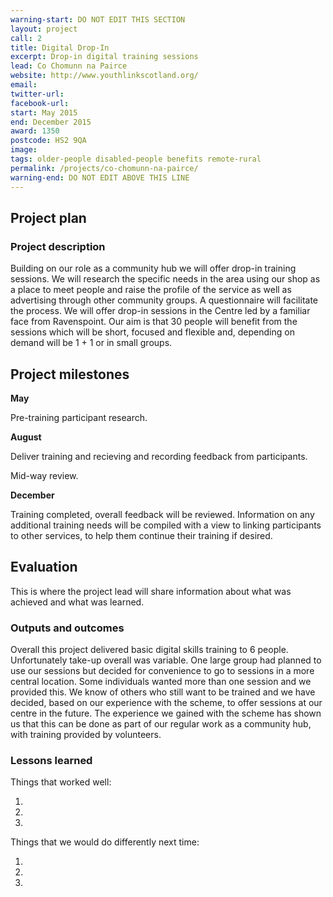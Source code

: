 ```yaml
---
warning-start: DO NOT EDIT THIS SECTION
layout: project
call: 2
title: Digital Drop-In
excerpt: Drop-in digital training sessions
lead: Co Chomunn na Pairce
website: http://www.youthlinkscotland.org/
email: 
twitter-url: 
facebook-url: 
start: May 2015
end: December 2015
award: 1350
postcode: HS2 9QA
image:
tags: older-people disabled-people benefits remote-rural
permalink: /projects/co-chomunn-na-pairce/
warning-end: DO NOT EDIT ABOVE THIS LINE
---
```


## Project plan

### Project description

Building on our role as a community hub we will offer drop-in training sessions. We will research the specific needs in the area using our shop as a place to meet people and raise the profile of the service as well as advertising through other community groups. A questionnaire will facilitate the process. We will offer drop-in sessions in the Centre led by a familiar face from Ravenspoint. Our aim is that 30 people will benefit from the sessions which will be short, focused and flexible and, depending on demand will be 1 + 1 or in small groups.


## Project milestones

**May**

Pre-training participant research.

**August**

Deliver training and recieving and recording feedback from participants.

Mid-way review. 

**December**

Training completed, overall feedback will be reviewed. Information on any additional training needs will be compiled with a view to linking participants to other services, to help them continue their training if desired.


## Evaluation

This is where the project lead will share information about what was achieved and what was learned.

### Outputs and outcomes

Overall this project delivered basic digital skills training to 6 people. Unfortunately take-up overall was variable. One large group had planned to use our sessions but decided for convenience to go to sessions in a more central location. Some individuals wanted more than one session and we provided this. We know of others who still want to be trained and we have decided, based on our experience with the scheme, to offer sessions at our centre in the future. The experience we gained with the scheme has shown us that this can be done as part of our regular work as a community hub, with training provided by volunteers. 

### Lessons learned

Things that worked well:

1. 
2. 
3. 

Things that we would do differently next time:

1. 
2.
3.
